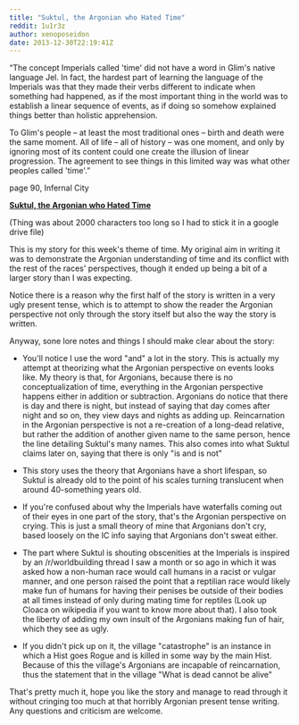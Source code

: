 ```yaml
---
title: "Suktul, the Argonian who Hated Time"
reddit: 1u1r3z
author: xenoposeidon
date: 2013-12-30T22:19:41Z
---
```


“The concept Imperials called 'time' did not have a word in Glim's native language Jel. In fact, the hardest part of learning the language of the Imperials was that they made their verbs different to indicate when something had happened, as if the most important thing in the world was to establish a linear sequence of events, as if doing so somehow explained things better than holistic apprehension. 

To Glim's people – at least the most traditional ones – birth and death were the same moment. All of life – all of history – was one moment, and only by ignoring most of its content could one create the illusion of linear progression. The agreement to see things in this limited way was what other peoples called 'time'.”

page 90, Infernal City

[**Suktul, the Argonian who Hated Time**](https://drive.google.com/file/d/0B0AOR6A29yg-dE1ld29RNk1jaHc/edit?usp=sharing)

(Thing was about 2000 characters too long so I had to stick it in a google drive file)

This is my story for this week's theme of time. My original aim in writing it was to demonstrate the Argonian understanding of time and its conflict with the rest of the races' perspectives, though it ended up being a bit of a larger story than I was expecting.

Notice there is a reason why the first half of the story is written in a very ugly present tense, which is to attempt to show the reader the Argonian perspective not only through the story itself but also the way the story is written.

Anyway, sone lore notes and things I should make clear about the story:

* You'll notice I use the word "and" a lot in the story. This is actually my attempt at theorizing what the Argonian perspective on events looks like. My theory is that, for Argonians, because there is no conceptualization of time, everything in the Argonian perspective happens either in addition or subtraction. Argonians do notice that there is day and there is night, but instead of saying that day comes after night and so on, they view days and nights as adding up. Reincarnation in the Argonian perspective is not a re-creation of a long-dead relative, but rather the addition of another given name to the same person, hence the line detailing Suktul's many names. This also comes into what Suktul claims later on, saying that there is only "is and is not"

* This story uses the theory that Argonians have a short lifespan, so Suktul is already old to the point of his scales turning translucent when around 40-something years old.

* If you're confused about why the Imperials have waterfalls coming out of their eyes in one part of the story, that's the Argonian perspective on crying. This is just a small theory of mine that Argonians don't cry, based loosely on the IC info saying that Argonians don't sweat either.

* The part where Suktul is shouting obscenities at the Imperials is inspired by an /r/worldbuilding thread I saw a month or so ago in which it was asked how a non-human race would call humans in a racist or vulgar manner, and one person raised the point that a reptilian race would likely make fun of humans for having their penises be outside of their bodies at all times instead of only during mating time for reptiles (Look up Cloaca on wikipedia if you want to know more about that). I also took the liberty of adding my own insult of the Argonians making fun of hair, which they see as ugly.

* If you didn't pick up on it, the village "catastrophe" is an instance in which a Hist goes Rogue and is killed in some way by the main Hist. Because of this the village's Argonians are incapable of reincarnation, thus the statement that in the village "What is dead cannot be alive"

That's pretty much it, hope you like the story and manage to read through it without cringing too much at that horribly Argonian present tense writing. Any questions and criticism are welcome.

